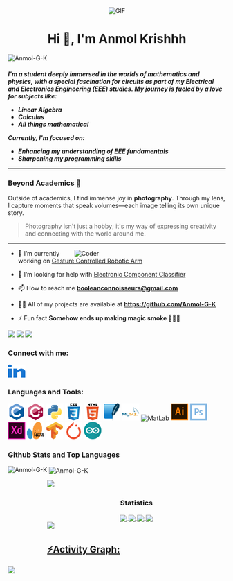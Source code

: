 <div align="center">
  <img src="https://media.giphy.com/media/v1.Y2lkPTc5MGI3NjExNmJscWY3cHpzdzVvcjlwMWMwdzhlcHZpbGhsZ3Brd3c4dmM1bWJjNSZlcD12MV9pbnRlcm5hbF9naWZfYnlfaWQmY3Q9Zw/7qenFtAhuD7zkC8IZl/giphy.gif" alt="GIF" width="700"/>
</div>
<h1 align="center">Hi 👋, I'm Anmol Krishhh</h1>
<p align="left"> <img src="https://komarev.com/ghpvc/?username=Anmol-G-K&label=Profile%20views&color=0e75b6&style=flat" alt="Anmol-G-K" /> </p>


<h5 align="left">

I'm a **student deeply immersed in the worlds of mathematics and physics**, with a special fascination for circuits as part of my **Electrical and Electronics Engineering (EEE)** studies. My journey is fueled by a love for subjects like:

- **Linear Algebra**
- **Calculus**
- **All things mathematical**

Currently, I'm focused on:
- Enhancing my understanding of **EEE fundamentals**
- Sharpening my **programming skills**

---

### Beyond Academics 🌟
Outside of academics, I find immense joy in **photography**. Through my lens, I capture moments that speak volumes—each image telling its own unique story. 

> Photography isn't just a hobby; it's my way of expressing creativity and connecting with the world around me.
</h5>

---
<img align = "right" alt = "Coder" width ="350" src = "https://cdn.dribbble.com/users/1162077/screenshots/3848914/media/7ed7d5ca074b48b328150e5a231e8d1f.gif">


- 🔭 I’m currently working on [Gesture Controlled Robotic Arm](https://github.com/Robo-Linkers/Gesture-controlled-robotic-arm)
- 🤝 I’m looking for help with [Electronic Component Classifier](https://github.com/Vanguard-s/Electronic-Component-Sorter)

- 📫 How to reach me **booleanconnoisseurs@gmail.com**
- 👨‍💻 All of my projects are available at **https://github.com/Anmol-G-K**
- ⚡ Fun fact **Somehow ends up making magic smoke 🤯💨💥**

<div> <a href="https://www.linkedin.com/in/anmolkrish" target="_blank"><img src="https://img.shields.io/badge/LinkedIn-0077B5?style=for-the-badge&logo=linkedin&logoColor=white" target="_blank"></a>
<a href="https://github.com/Anmol-G-K" target="_blank"><img src="https://img.shields.io/badge/GitHub-100000?style=for-the-badge&logo=github&logoColor=white" target="_blank"></a>
<a href = "mailto:booleanconnoisseurs@gmail.com"><img src="https://img.shields.io/badge/-Gmail-%23333?style=for-the-badge&logo=gmail&logoColor=white" target="_blank"></a>
</div><h3 align="left">Connect with me:</h3>
<p align="left">
<a href="https://linkedin.com/in/anmolkrish" target="blank"><img align="center" src="https://raw.githubusercontent.com/teamedwardforever/Readme-Generator/71f25dd8b98329b168142a6b782a107b75eab178/svg/Social/linked-in-alt.svg" alt="anmolkrish" height="30" width="40" /></a></p>

<h3 align="left">Languages and Tools:</h3>
<p align="left">
<img src="https://raw.githubusercontent.com/teamedwardforever/Readme-Generator/71f25dd8b98329b168142a6b782a107b75eab178/svg/Skills/Languages/c-original.svg" alt="C" width="40" height="40"/>
<img src="https://raw.githubusercontent.com/teamedwardforever/Readme-Generator/71f25dd8b98329b168142a6b782a107b75eab178/svg/Skills/Languages/cplusplus-original.svg" alt="CPP" width="40" height="40"/>
<img src="https://raw.githubusercontent.com/teamedwardforever/Readme-Generator/71f25dd8b98329b168142a6b782a107b75eab178/svg/Skills/Languages/python-original.svg" alt="Python" width="40" height="40"/>
<img src="https://raw.githubusercontent.com/teamedwardforever/Readme-Generator/71f25dd8b98329b168142a6b782a107b75eab178/svg/Skills/Frontend/css3-original-wordmark.svg" alt="Css" width="40" height="40"/>
<img src="https://raw.githubusercontent.com/teamedwardforever/Readme-Generator/71f25dd8b98329b168142a6b782a107b75eab178/svg/Skills/Frontend/html5-original-wordmark.svg" alt="HTML" width="40" height="40"/>
<img src="https://raw.githubusercontent.com/teamedwardforever/Readme-Generator/71f25dd8b98329b168142a6b782a107b75eab178/svg/Skills/Database/sqlite-icon.svg" alt="Sqlite" width="40" height="40"/>
<img src="https://raw.githubusercontent.com/teamedwardforever/Readme-Generator/71f25dd8b98329b168142a6b782a107b75eab178/svg/Skills/Database/mysql-original-wordmark.svg" alt="Mysql" width="40" height="40"/>
<img src="https://dl.dropboxusercontent.com/s/6e7hk06wzjp3j52/Matlab_Logo.png" alt="MatLab" width="40" height="40"/>
<img src="https://raw.githubusercontent.com/teamedwardforever/Readme-Generator/71f25dd8b98329b168142a6b782a107b75eab178/svg/Skills/Software/adobe_illustrator-icon%20(1).svg" alt="Adobe Illustrator" width="40" height="40"/>
<img src="https://raw.githubusercontent.com/teamedwardforever/Readme-Generator/71f25dd8b98329b168142a6b782a107b75eab178/svg/Skills/Software/photoshop-line.svg" alt="Photoshop" width="40" height="40"/>
<img src="https://raw.githubusercontent.com/teamedwardforever/Readme-Generator/71f25dd8b98329b168142a6b782a107b75eab178/svg/Skills/Software/adobe-xd.svg" alt="Adobe-Xd" width="40" height="40"/>
<img src="https://raw.githubusercontent.com/teamedwardforever/Readme-Generator/71f25dd8b98329b168142a6b782a107b75eab178/svg/Skills/ML/Scikit_learn_logo_small.svg" alt="Scikit" width="40" height="40"/>
<img src="https://raw.githubusercontent.com/teamedwardforever/Readme-Generator/71f25dd8b98329b168142a6b782a107b75eab178/svg/Skills/ML/tensorflow-icon.svg" alt="Tensorflow" width="40" height="40"/>
<img src="https://raw.githubusercontent.com/teamedwardforever/Readme-Generator/71f25dd8b98329b168142a6b782a107b75eab178/svg/Skills/ML/pytorch-icon.svg" alt="Pytorch" width="40" height="40"/>
<img src="https://raw.githubusercontent.com/teamedwardforever/Readme-Generator/71f25dd8b98329b168142a6b782a107b75eab178/svg/Skills/Other/arduino-1.svg" alt="Arduino" width="40" height="40"/>
</p>

<h3 align="left">Github Stats and Top Languages</h3>
<img align="left" height="180em" src="https://github-readme-stats.vercel.app/api/top-langs/?username=Anmol-G-K&hide_progress=true&theme=highcontrast" alt=Anmol-G-K />

<p>&nbsp;<img align="center" height="180em" src="https://github-readme-stats.vercel.app/api?username=Anmol-G-K&show_icons=true&locale=en&theme=radical" alt="Anmol-G-K" /></p>

<!-- <p><img align="center" height="180em" src="https://github-readme-streak-stats.herokuapp.com/?user=Anmol-G-K&theme=dark-smoky" alt="Anmol-G-K" /></p> -->

<img src="https://user-images.githubusercontent.com/73097560/115834477-dbab4500-a447-11eb-908a-139a6edaec5c.gif"><h3 align="center">Statistics</h3>
<div align="center">
<a href="https://github.com/Anmol-G-K">
<img align="center" src="http://github-profile-summary-cards.vercel.app/api/cards/stats?username=Anmol-G-K&theme=2077" height="180em" />
<img align="center" src="http://github-profile-summary-cards.vercel.app/api/cards/most-commit-language?username=Anmol-G-K&theme=tokyonight" height="180em" />
<img align="center" src="http://github-profile-summary-cards.vercel.app/api/cards/repos-per-language?username=Anmol-G-K&theme=2077" height="180em" />
<img align="center" src="http://github-profile-summary-cards.vercel.app/api/cards/profile-details?username=Anmol-G-K&theme=tokyonight" height="180em" />
</div>
<img src="https://user-images.githubusercontent.com/73097560/115834477-dbab4500-a447-11eb-908a-139a6edaec5c.gif"><h2 align="left">⚡Activity Graph:</h2>
<img align="center" src="https://github-readme-activity-graph.vercel.app/graph?username=Anmol-G-K&theme=cobalt"/>
